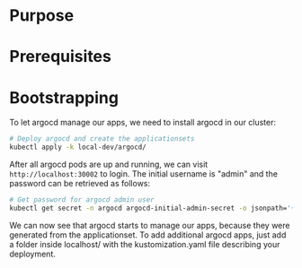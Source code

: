 # Purpose

# Prerequisites

# Bootstrapping
To let argocd manage our apps, we need to install argocd in our cluster:

```bash
# Deploy argocd and create the applicationsets
kubectl apply -k local-dev/argocd/
```

After all argocd pods are up and running, we can visit `http://localhost:30002` to login.
The initial username is "admin" and the password can be retrieved as follows:

```bash
# Get password for argocd admin user
kubectl get secret -n argocd argocd-initial-admin-secret -o jsonpath='{.data.password}' | base64 -d 
```

We can now see that argocd starts to manage our apps, because they were generated from the applicationset.
To add additional argocd apps, just add a folder inside localhost/ with the kustomization.yaml file describing your deployment.
